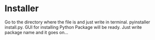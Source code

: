 # Installer
Go to the directory where the file is and just write in terminal.
pyinstaller install.py.
GUI for installing Python Package will be ready.
Just write package name and it goes on...
